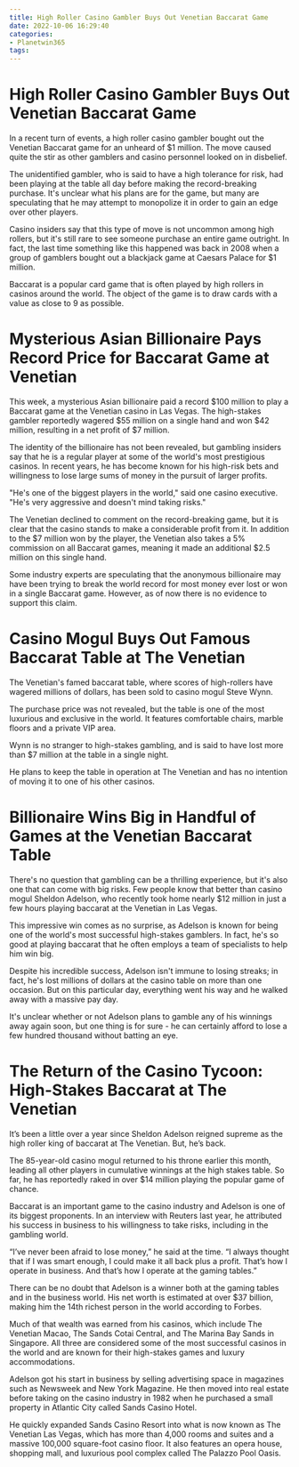 ```yaml
---
title: High Roller Casino Gambler Buys Out Venetian Baccarat Game 
date: 2022-10-06 16:29:40
categories:
- Planetwin365
tags:
---
```



#  High Roller Casino Gambler Buys Out Venetian Baccarat Game 

In a recent turn of events, a high roller casino gambler bought out the Venetian Baccarat game for an unheard of $1 million. The move caused quite the stir as other gamblers and casino personnel looked on in disbelief.

The unidentified gambler, who is said to have a high tolerance for risk, had been playing at the table all day before making the record-breaking purchase. It's unclear what his plans are for the game, but many are speculating that he may attempt to monopolize it in order to gain an edge over other players.

Casino insiders say that this type of move is not uncommon among high rollers, but it's still rare to see someone purchase an entire game outright. In fact, the last time something like this happened was back in 2008 when a group of gamblers bought out a blackjack game at Caesars Palace for $1 million.

Baccarat is a popular card game that is often played by high rollers in casinos around the world. The object of the game is to draw cards with a value as close to 9 as possible.

#  Mysterious Asian Billionaire Pays Record Price for Baccarat Game at Venetian 

This week, a mysterious Asian billionaire paid a record $100 million to play a Baccarat game at the Venetian casino in Las Vegas. The high-stakes gambler reportedly wagered $55 million on a single hand and won $42 million, resulting in a net profit of $7 million.

The identity of the billionaire has not been revealed, but gambling insiders say that he is a regular player at some of the world's most prestigious casinos. In recent years, he has become known for his high-risk bets and willingness to lose large sums of money in the pursuit of larger profits.

"He's one of the biggest players in the world," said one casino executive. "He's very aggressive and doesn't mind taking risks."

The Venetian declined to comment on the record-breaking game, but it is clear that the casino stands to make a considerable profit from it. In addition to the $7 million won by the player, the Venetian also takes a 5% commission on all Baccarat games, meaning it made an additional $2.5 million on this single hand.

Some industry experts are speculating that the anonymous billionaire may have been trying to break the world record for most money ever lost or won in a single Baccarat game. However, as of now there is no evidence to support this claim.

#  Casino Mogul Buys Out Famous Baccarat Table at The Venetian 

The Venetian's famed baccarat table, where scores of high-rollers have wagered millions of dollars, has been sold to casino mogul Steve Wynn.

The purchase price was not revealed, but the table is one of the most luxurious and exclusive in the world. It features comfortable chairs, marble floors and a private VIP area.

Wynn is no stranger to high-stakes gambling, and is said to have lost more than $7 million at the table in a single night.

He plans to keep the table in operation at The Venetian and has no intention of moving it to one of his other casinos.

#  Billionaire Wins Big in Handful of Games at the Venetian Baccarat Table 

There's no question that gambling can be a thrilling experience, but it's also one that can come with big risks. Few people know that better than casino mogul Sheldon Adelson, who recently took home nearly $12 million in just a few hours playing baccarat at the Venetian in Las Vegas.

This impressive win comes as no surprise, as Adelson is known for being one of the world's most successful high-stakes gamblers. In fact, he's so good at playing baccarat that he often employs a team of specialists to help him win big.

Despite his incredible success, Adelson isn't immune to losing streaks; in fact, he's lost millions of dollars at the casino table on more than one occasion. But on this particular day, everything went his way and he walked away with a massive pay day.

It's unclear whether or not Adelson plans to gamble any of his winnings away again soon, but one thing is for sure - he can certainly afford to lose a few hundred thousand without batting an eye.

#  The Return of the Casino Tycoon: High-Stakes Baccarat at The Venetian

It’s been a little over a year since Sheldon Adelson reigned supreme as the high roller king of baccarat at The Venetian. But, he’s back.

The 85-year-old casino mogul returned to his throne earlier this month, leading all other players in cumulative winnings at the high stakes table. So far, he has reportedly raked in over $14 million playing the popular game of chance.

Baccarat is an important game to the casino industry and Adelson is one of its biggest proponents. In an interview with Reuters last year, he attributed his success in business to his willingness to take risks, including in the gambling world.

“I’ve never been afraid to lose money,” he said at the time. “I always thought that if I was smart enough, I could make it all back plus a profit. That’s how I operate in business. And that’s how I operate at the gaming tables.”

There can be no doubt that Adelson is a winner both at the gaming tables and in the business world. His net worth is estimated at over $37 billion, making him the 14th richest person in the world according to Forbes.

Much of that wealth was earned from his casinos, which include The Venetian Macao, The Sands Cotai Central, and The Marina Bay Sands in Singapore. All three are considered some of the most successful casinos in the world and are known for their high-stakes games and luxury accommodations.

Adelson got his start in business by selling advertising space in magazines such as Newsweek and New York Magazine. He then moved into real estate before taking on the casino industry in 1982 when he purchased a small property in Atlantic City called Sands Casino Hotel.

He quickly expanded Sands Casino Resort into what is now known as The Venetian Las Vegas, which has more than 4,000 rooms and suites and a massive 100,000 square-foot casino floor. It also features an opera house, shopping mall, and luxurious pool complex called The Palazzo Pool Oasis.